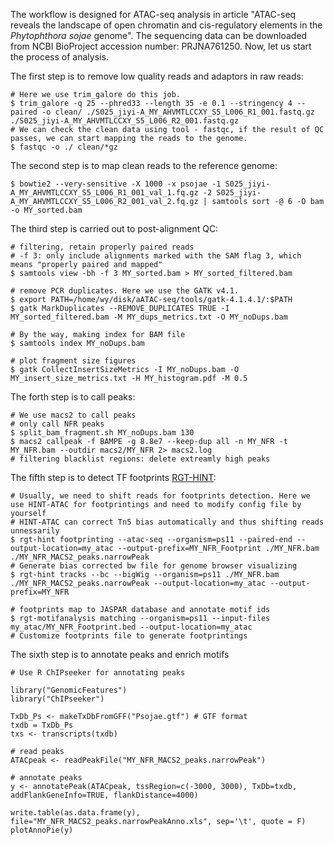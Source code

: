 The workflow is designed for ATAC-seq analysis in article "ATAC-seq reveals the landscape of open chromatin and cis-regulatory elements in the *Phytophthora sojae* genome". The sequencing data can be downloaded from NCBI BioProject accession number: PRJNA761250. Now, let us start the process of analysis.

The first step is to remove low quality reads and adaptors in raw reads:
```
# Here we use trim_galore do this job.
$ trim_galore -q 25 --phred33 --length 35 -e 0.1 --stringency 4 --paired -o clean/ ./S025_jiyi-A_MY_AHVMTLCCXY_S5_L006_R1_001.fastq.gz ./S025_jiyi-A_MY_AHVMTLCCXY_S5_L006_R2_001.fastq.gz
# We can check the clean data using tool - fastqc, if the result of QC passes, we can start mapping the reads to the genome. 
$ fastqc -o ./ clean/*gz
```

The second step is to map clean reads to the reference genome:
```
$ bowtie2 --very-sensitive -X 1000 -x psojae -1 S025_jiyi-A_MY_AHVMTLCCXY_S5_L006_R1_001_val_1.fq.gz -2 S025_jiyi-A_MY_AHVMTLCCXY_S5_L006_R2_001_val_2.fq.gz | samtools sort -@ 6 -O bam -o MY_sorted.bam
```

The third step is carried out to post-alignment QC:
```
# filtering, retain properly paired reads
# -f 3: only include alignments marked with the SAM flag 3, which means "properly paired and mapped"
$ samtools view -bh -f 3 MY_sorted.bam > MY_sorted_filtered.bam

# remove PCR duplicates. Here we use the GATK v4.1.
$ export PATH=/home/wy/disk/aATAC-seq/tools/gatk-4.1.4.1/:$PATH
$ gatk MarkDuplicates --REMOVE_DUPLICATES TRUE -I MY_sorted_filtered.bam -M MY_dups_metrics.txt -O MY_noDups.bam

# By the way, making index for BAM file
$ samtools index MY_noDups.bam

# plot fragment size figures
$ gatk CollectInsertSizeMetrics -I MY_noDups.bam -O MY_insert_size_metrics.txt -H MY_histogram.pdf -M 0.5
```

The forth step is to call peaks:
```
# We use macs2 to call peaks
# only call NFR peaks
$ split_bam_fragment.sh MY_noDups.bam 130
$ macs2 callpeak -f BAMPE -g 8.8e7 --keep-dup all -n MY_NFR -t MY_NFR.bam --outdir macs2/MY_NFR 2> macs2.log
# filtering blacklist regions: delete extreamly high peaks
```

The fifth step is to detect TF footprints [RGT-HINT](http://www.regulatory-genomics.org/motif-analysis/introduction/):
```
# Usually, we need to shift reads for footprints detection. Here we use HINT-ATAC for footprintings and need to modify config file by yourself
# HINT-ATAC can correct Tn5 bias automatically and thus shifting reads unnessarily
$ rgt-hint footprinting --atac-seq --organism=ps11 --paired-end --output-location=my_atac --output-prefix=MY_NFR_Footprint ./MY_NFR.bam ./MY_NFR_MACS2_peaks.narrowPeak
# Generate bias corrected bw file for genome browser visualizing
$ rgt-hint tracks --bc --bigWig --organism=ps11 ./MY_NFR.bam ./MY_NFR_MACS2_peaks.narrowPeak --output-location=my_atac --output-prefix=MY_NFR

# footprints map to JASPAR database and annotate motif ids
$ rgt-motifanalysis matching --organism=ps11 --input-files my_atac/MY_NFR_Footprint.bed --output-location=my_atac
# Customize footprints file to generate footprintings

```

The sixth step is to annotate peaks and enrich motifs
```
# Use R ChIPseeker for annotating peaks 

library("GenomicFeatures")
library("ChIPseeker")

TxDb_Ps <- makeTxDbFromGFF("Psojae.gtf") # GTF format
txdb = TxDb_Ps
txs <- transcripts(txdb)

# read peaks
ATACpeak <- readPeakFile("MY_NFR_MACS2_peaks.narrowPeak")

# annotate peaks
y <- annotatePeak(ATACpeak, tssRegion=c(-3000, 3000), TxDb=txdb, addFlankGeneInfo=TRUE, flankDistance=4000)

write.table(as.data.frame(y), file="MY_NFR_MACS2_peaks.narrowPeakAnno.xls", sep='\t', quote = F)
plotAnnoPie(y)
```
